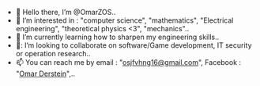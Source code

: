 - 👋 Hello there, I’m @OmarZOS..
- 👀 I’m interested in : "computer science", "mathematics", "Electrical engineering", "theoretical physics <3", "mechanics"..
- 🌱 I’m currently learning how to sharpen my engineering skills..
- 📆: I’m looking to collaborate on software/Game development, IT security or operation research..
- 📫 You can reach me by email : "osjfvhng16@gmail.com", Facebook : "[Omar Derstein](https://web.facebook.com/omar.derstein)",..

<!---
OmarZOS/OmarZOS is a ✨ special ✨ repository because its `README.md` (this file) appears on your GitHub profile.
You can click the Preview link to take a look at your changes.
--->
